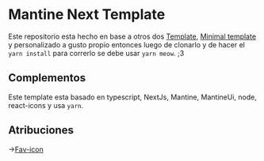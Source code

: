 # Mantine Next Template

Este repositorio esta hecho en base a otros dos [Template](https://github.com/Giuseppetm/mantine-template), [Minimal template](https://github.com/mantinedev/next-pages-min-template) y personalizado a gusto propio entonces luego de clonarlo y de hacer el `yarn install` para correrlo se debe usar `yarn meow`. ;3

## Complementos

Este template esta basado en typescript, NextJs, Mantine, MantineUi, node, react-icons y usa `yarn`.

## Atribuciones
->[Fav-icon](https://icon-icons.com/es/icono/gato/100317)
